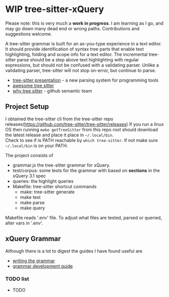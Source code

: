 # WIP tree-sitter-xQuery

Please note: this is very much a **work in progress**.
I am learning as I go, and may go down many dead end or wrong paths.
Contributions and suggestions welcome. 

A tree-sitter grammar is built for an as-you-type experience in a text editor.
It should provide identification of syntax tree parts that enable
text highlighting, folding and scope info for a text editor.
The incremental tree-sitter parse should be a step above text highlighting with regular
expressions, but should not be confused with a validating parser. Unlike a 
validating parser, tree-sitter will not stop on-error, but continue to parse. 

- [tree-sitter presentation](https://www.youtube.com/watch?v=Jes3bD6P0To) - a new parsing system for programming tools
- [awesome tree sitter](https://github.com/drom/awesome-tree-sitter)
- [why tree sitter](https://github.com/github/semantic/blob/master/docs/why-tree-sitter.md) - github semantic team
 
## Project Setup

I obtained the tree-sitter cli from the 
tree-sitter repo releases(https://github.com/tree-sitter/tree-sitter/releases)
If you run a linux OS then running `make getTreeSitter` from this repo root  should download the latest release and place it place in `~/.local/bin`.  
Check to see if is PATH reachable by `which tree-sitter`. If not make sure  `~/.local/bin`
is on your PATH.

The project consists of 
 - grammar.js  the tree-sitter grammar for xQuery.
 - test/corpus: some tests for the grammar with based on **sections** in the xQuery 3.1 spec
 - queries: the highlight queries 
 - Makefile: tree-sitter shortcut commands
   - make: tree-sitter generate
   - make test  
   - make parse
   - make query

 Makefile reads '.env' file.
 To adjust what files are tested, parsed or queried, alter vars in '.env'.

## xQuery Grammar

Although there is a lot to digest the guides I have found useful are

- [writing the grammar](http://tree-sitter.github.io/tree-sitter/creating-parsers#writing-the-grammar)
- [grammar development guide](https://github.com/github/semantic/blob/master/docs/grammar-development-guide.md)

### TODO list

- TODO

<!--
@see https://www.w3.org/2013/01/xquery-30-use-cases/xquery-30-example-queries.txt
-->






